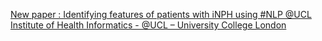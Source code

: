 [New paper : Identifying features of patients with iNPH using #NLP   @UCL Institute of Health Informatics - @UCL – University College London ](https://qi.tc/qi/29436)
